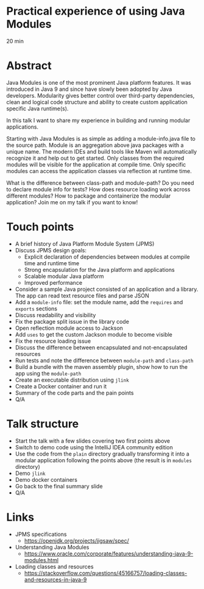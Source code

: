 # Practical experience of using Java Modules

20 min

# Abstract

Java Modules is one of the most prominent Java platform features. It was introduced in Java 9 and
since have slowly been adopted by Java developers. Modularity gives better control over third-party
dependencies, clean and logical code structure and ability to create custom application specific
Java runtime(s).

In this talk I want to share my experience in building and running modular applications.

Starting with Java Modules is as simple as adding a module-info.java file to the source path.
Module is an aggregation above java packages with a unique name. The modern IDEs and build tools
like Maven will automatically recognize it and help out to get started. Only classes from the
required modules will be visible for the application at compile time. Only specific modules can
access the application classes via reflection at runtime time.

What is the difference between class-path and module-path? Do you need to declare module info for
tests? How does resource loading work across different modules? How to package and containerize the
modular application? Join me on my talk if you want to know!

# Touch points

- A brief history of Java Platform Module System (JPMS)
- Discuss JPMS design goals:
    - Explicit declaration of dependencies between modules at compile time and runtime time
    - Strong encapsulation for the Java platform and applications
    - Scalable modular Java platform
    - Improved performance
- Consider a sample Java project consisted of an application and a library. The app can read
  text resource files and parse JSON
- Add a `module-info` file: set the module name, add the `requires` and `exports` sections
- Discuss readability and visibility
- Fix the package split issue in the library code
- Open reflection module access to Jackson
- Add `uses` to get the custom Jackson module to become visible
- Fix the resource loading issue
- Discuss the difference between encapsulated and not-encapsulated resources
- Run tests and note the difference between `module-path` and `class-path`
- Build a bundle with the maven assembly plugin, show how to run the app using the `module-path`
- Create an executable distribution using `jlink`
- Create a Docker container and run it
- Summary of the code parts and the pain points
- Q/A

# Talk structure

- Start the talk with a few slides covering two first points above
- Switch to demo code using the IntelliJ IDEA community edition
- Use the code from the `plain` directory gradually transforming it into a modular application
  following the points above (the result is in `modules` directory)
- Demo `jlink`
- Demo docker containers
- Go back to the final summary slide
- Q/A

# Links

- JPMS specifications 
  - https://openjdk.org/projects/jigsaw/spec/
- Understanding Java Modules 
  - https://www.oracle.com/corporate/features/understanding-java-9-modules.html
- Loading classes and resources
  - https://stackoverflow.com/questions/45166757/loading-classes-and-resources-in-java-9